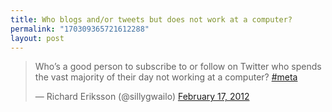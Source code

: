 ```yaml
---
title: Who blogs and/or tweets but does not work at a computer?
permalink: "170309365721612288"
layout: post
---
```


<blockquote class="twitter-tweet"><p>Who’s a good person to subscribe to or follow on Twitter who spends the vast majority of their day not working at a computer? <a href="https://twitter.com/search/%2523meta">#meta</a></p>&mdash; Richard Eriksson (@sillygwailo) <a href="https://twitter.com/sillygwailo/status/170309365721612288" data-datetime="2012-02-17T00:51:31+00:00">February 17, 2012</a></blockquote>
<script src="//platform.twitter.com/widgets.js" charset="utf-8"></script>
